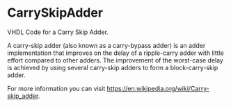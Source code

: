 # CarrySkipAdder
VHDL Code for a Carry Skip Adder.

A carry-skip adder (also known as a carry-bypass adder) is an adder implementation that improves on the delay of a ripple-carry adder with little effort compared to other adders. The improvement of the worst-case delay is achieved by using several carry-skip adders to form a block-carry-skip adder.

For more information you can visit https://en.wikipedia.org/wiki/Carry-skip_adder.

